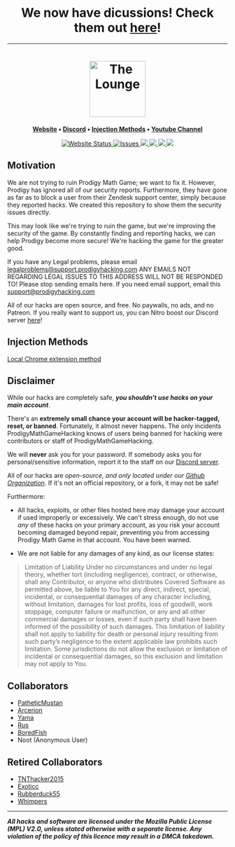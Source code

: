 <h1 align="center">We now have dicussions! Check them out <a href='https://github.com/ProdigyHacking/ProdigyMathGameHacking/discussions'>here</a>!</h1>
<hr>
<h1 align="center">	<img
<img
		align="center"
		width="128"
		alt="The Lounge"
		src="https://raw.githubusercontent.com/Prodigy-Hacking/ProdigyMathGameHacking/master/browserextension/src/assets/x128.png">
</h1>
<p align="center">
	<strong>
		<a href="https://prodigyhacking.com/">Website</a>
		•
		<a href="https://discord.gg/XQDfbfq">Discord</a>
		•
		<a href="#injection-methods">Injection Methods</a>
		•
		<a href="https://www.youtube.com/channel/UChIRMY6SdQrcADVscWTVv9A">Youtube Channel</a>
	</strong>
</p>
<p align="center">
<!--	<a href="https://chrome.google.com/webstore/detail/lpkeloemedafpfkdkbaclmmaokmadced/">
		<img alt="Chrome Web Store Rating" src="https://img.shields.io/chrome-web-store/stars/lpkeloemedafpfkdkbaclmmaokmadced?label=Extension%20Rating">
</a>
<a href="https://chrome.google.com/webstore/detail/lpkeloemedafpfkdkbaclmmaokmadced/">
<img alt="Extension Downloads" src="https://img.shields.io/chrome-web-store/users/lpkeloemedafpfkdkbaclmmaokmadced?color=red&label=Extension%20Downloads">
</a> -->

<a href="https://prodigyhacking.com">
	<img alt="Website Status" src="https://img.shields.io/website-up-down-green-red/http/prodigyhacking.com">
</a>

<a href="https://github.com/Prodigy-Hacking/ProdigyMathGameHacking/issues">
	<img alt="Issues" src="https://img.shields.io/github/issues-raw/Prodigy-Hacking/ProdigyMathGameHacking">
</a>

<a href="https://discord.com/invite/XQDfbfq">
	<img src="https://img.shields.io/discord/683793361123016755.svg?color=7289da&label=Discord&logo=discord&style=flat-square">
</a>

<a href="https://github.com/Prodigy-Hacking/ProdigyMathGameHacking/graphs/contributors">
	<img src="https://img.shields.io/github/contributors/Prodigy-Hacking/ProdigyMathGameHacking.svg?style=flat">
</a>

<a href="https://github.com/Prodigy-Hacking/ProdigyMathGameHacking/blob/master/LICENSE">
	<img src="https://img.shields.io/badge/License-MPL%20v2.0-yellow.svg">
</a>

<a href="https://github.com/Prodigy-Hacking/ProdigyMathGameHacking/pulse">
	<img src="https://img.shields.io/github/commit-activity/m/Prodigy-Hacking/ProdigyMathGameHacking.svg?style=flat">
</a>

</p>


## Motivation

We are not trying to ruin Prodigy Math Game; we want to fix it. However, Prodigy has ignored all of our security reports. Furthermore, they have gone as far as to block a user from their Zendesk support center, simply because they reported hacks. We created this repository to show them the security issues directly.

This may look like we're trying to ruin the game, but we're improving the security of the game. By constantly finding and reporting hacks, we can help Prodigy
become more secure! We're hacking the game for the greater good.

If you have any Legal problems, please email legalproblems@support.prodigyhacking.com ANY EMAILS NOT REGARDING LEGAL ISSUES TO THIS ADDRESS WILL NOT BE RESPONDED TO! Please stop sending emails here. If you need email support, email this support@prodigyhacking.com

All of our hacks are open source, and free. No paywalls, no ads, and no Patreon. If you really want to support us, you can Nitro boost our Discord server [here](https://discord.gg/XQDfbfq)!

## Injection Methods

[Local Chrome extension method](https://github.com/Prodigy-Hacking/ProdigyMathGameHacking/wiki/How-to-install-hacks)

## Disclaimer

While our hacks are completely safe, ***you shouldn't use hacks on your main account***.

There's an **extremely small chance your account will be hacker-tagged, reset, or banned**. Fortunately, it almost never happens. The only incidents ProdigyMathGameHacking knows of users being banned for hacking were contributors or staff of ProdigyMathGameHacking.

We will **never** ask you for your password. If somebody asks you for personal/sensitive information, report it to the staff on our [Discord server](https://discord.gg/XQDfbfq).

All of our hacks are *open-source, and only located under our [Github Organization](https://github.com/Prodigy-Hacking)*.
If it's not an official repository, or a fork, it may not be safe!

Furthermore:

- All hacks, exploits, or other files hosted here may damage your account if used improperly or excessively. We can't stress enough, do not use *any* of these hacks on your primary account, as you risk your account becoming damaged beyond repair, preventing you from accessing Prodigy Math Game in that account. You have been warned.

- We are not liable for any damages of any kind, as our license states:

> Limitation of Liability
> Under no circumstances and under no legal theory, whether tort (including negligence), contract, or otherwise, shall any Contributor, or anyone who distributes Covered Software as permitted above, be liable to You for any direct, indirect, special, incidental, or consequential damages of any character including, without limitation, damages for lost profits, loss of goodwill, work stoppage, computer failure or malfunction, or any and all other commercial damages or losses, even if such party shall have been informed of the possibility of such damages. This limitation of liability shall not apply to liability for death or personal injury resulting from such party’s negligence to the extent applicable law prohibits such limitation. Some jurisdictions do not allow the exclusion or limitation of incidental or consequential damages, so this exclusion and limitation may not apply to You.


## Collaborators

- [PatheticMustan](https://github.com/PatheticMustan)
- [Arcerion](https://github.com/ArcerionDev)
- [Yama](https://github.com/YamaHacks)
- [Rus](https://github.com/UntrustableRus)
- [BoredFish](https://github.com/BoredFishRE)
- Noot (Anonymous User)

## Retired Collaborators

- [TNThacker2015](https://github.com/TNThacker2015)
- [Exoticc](https://github.com/Exoticc)
- [Rubberduck55](https://github.com/Rubberduck55)
- [Whimpers](https://github.com/KryptoCrash)

----
***All hacks and software are licensed under the Mozilla Public License (MPL) V2.0, unless stated otherwise with a separate license. Any violation of the policy of this licence may result in a DMCA takedown.***

